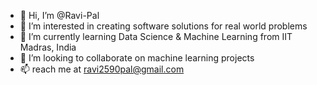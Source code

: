 - 👋 Hi, I’m @Ravi-Pal
- 👀 I’m interested in creating software solutions for real world problems
- 🌱 I’m currently learning Data Science & Machine Learning from IIT Madras, India
- 💞️ I’m looking to collaborate on machine learning projects
- 📫 reach me at ravi2590pal@gmail.com

<!---
Ravi-Pal/Ravi-Pal is a ✨ special ✨ repository because its `README.md` (this file) appears on your GitHub profile.
You can click the Preview link to take a look at your changes.
--->
